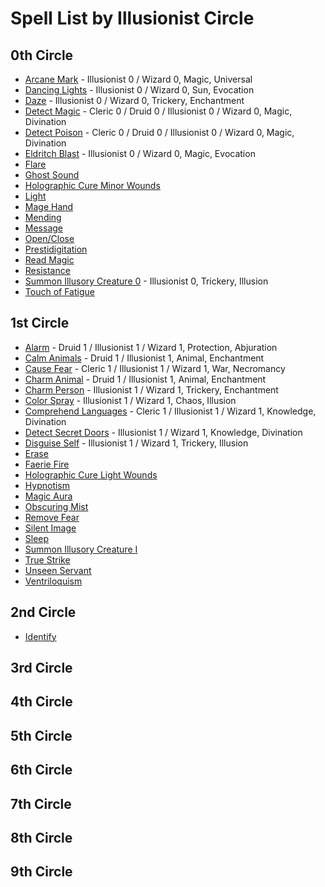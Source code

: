 # Spell List by Illusionist Circle

## 0th Circle

- [Arcane Mark](/Magic/A/ArcaneMark.md) - Illusionist 0 / Wizard 0, Magic, Universal
- [Dancing Lights](/Magic/D/DancingLights.md) - Illusionist 0 / Wizard 0, Sun, Evocation
- [Daze](/Magic/D/Daze.md) - Illusionist 0 / Wizard 0, Trickery, Enchantment
- [Detect Magic](/Magic/D/DetectMagic.md) - Cleric 0 / Druid 0 / Illusionist 0 / Wizard 0, Magic, Divination
- [Detect Poison](/Magic/D/DetectPoison.md) - Cleric 0 / Druid 0 / Illusionist 0 / Wizard 0, Magic, Divination
- [Eldritch Blast](/Magic/E/EldritchBlast.md) - Illusionist 0 / Wizard 0, Magic, Evocation
- [Flare](/Magic/F/Flare.md)
- [Ghost Sound](/Magic/G/GhostSound.md)
- [Holographic Cure Minor Wounds](/Magic/H/HolographicCureMinorWounds.md)
- [Light](/Magic/L/Light.md)
- [Mage Hand](/Magic/M/MageHand.md)
- [Mending](/Magic/M/Mending.md)
- [Message](/Magic/M/Message.md)
- [Open/Close](/Magic/O/OpenClose.md)
- [Prestidigitation](/Magic/P/Prestidigitation.md)
- [Read Magic](/Magic/R/ReadMagic.md)
- [Resistance](/Magic/R/Resistance.md)
- [Summon Illusory Creature 0](/Magic/S/SummonIllusoryCreature0.md) - Illusionist 0, Trickery, Illusion
- [Touch of Fatigue](/Magic/T/TouchOfFatigue.md)

## 1st Circle

- [Alarm](/Magic/A/Alarm.md) - Druid 1 / Illusionist 1 / Wizard 1, Protection, Abjuration
- [Calm Animals](/Magic/C/CalmAnimals.md) - Druid 1 / Illusionist 1, Animal, Enchantment
- [Cause Fear](/Magic/C/CauseFear.md) - Cleric 1 / Illusionist 1 / Wizard 1, War, Necromancy
- [Charm Animal](/Magic/C/CharmAnimal.md) - Druid 1 / Illusionist 1, Animal, Enchantment
- [Charm Person](/Magic/C/CharmPerson.md) - Illusionist 1 / Wizard 1, Trickery, Enchantment
- [Color Spray](/Magic/C/ColorSpray.md) - Illusionist 1 / Wizard 1, Chaos, Illusion
- [Comprehend Languages](/Magic/C/ComprehendLanguages.md) - Cleric 1 / Illusionist 1 / Wizard 1, Knowledge, Divination
- [Detect Secret Doors](/Magic/D/DetectSecretDoors.md) - Illusionist 1 / Wizard 1, Knowledge, Divination
- [Disguise Self](/Magic/D/DisguiseSelf.md) - Illusionist 1 / Wizard 1, Trickery, Illusion
- [Erase](/Magic/E/Erase.md)
- [Faerie Fire](/Magic/F/FaerieFire.md)
- [Holographic Cure Light Wounds](/Magic/H/HolographicCureLightWounds.md)
- [Hypnotism](/Magic/H/Hypnotism.md)
- [Magic Aura](/Magic/M/MagicAura.md)
- [Obscuring Mist](/Magic/O/ObscuringMist.md)
- [Remove Fear](/Magic/R/RemoveFear.md)
- [Silent Image](/Magic/S/SilentImage.md)
- [Sleep](/Magic/S/Sleep.md)
- [Summon Illusory Creature I](/Magic/S/SummonIllusoryCreature1.md)
- [True Strike](/Magic/T/TrueStrike.md)
- [Unseen Servant](/Magic/U/UnseenServant.md)
- [Ventriloquism](/Magic/V/Ventriloquism.md)

## 2nd Circle

- [Identify](/Magic/I/Identify.md)

## 3rd Circle

## 4th Circle

## 5th Circle

## 6th Circle

## 7th Circle

## 8th Circle

## 9th Circle
